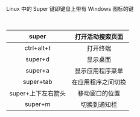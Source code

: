 Linux 中的 Super 键即键盘上带有 Windows 图标的键

​                  

|       super        |  打开活动搜索页面  |
| :----------------: | :----------------: |
|     ctrl+alt+t     |      打开终端      |
|      super+d       |      显示桌面      |
|      super+a       |  显示应用程序菜单  |
|     super+tab      | 在应用程序之间切换 |
| super+上下左右箭头 |   移动窗口的位置   |
|      super+m       |    切换到通知栏    |